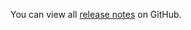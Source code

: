 You can view all [release notes](https://github.com/anthonycorletti/hudson/releases) on GitHub.

&nbsp;

&nbsp;
